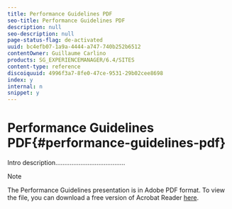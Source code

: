```yaml
---
title: Performance Guidelines PDF
seo-title: Performance Guidelines PDF
description: null
seo-description: null
page-status-flag: de-activated
uuid: bc4efb07-1a9a-4444-a747-740b252b6512
contentOwner: Guillaume Carlino
products: SG_EXPERIENCEMANAGER/6.4/SITES
content-type: reference
discoiquuid: 4996f3a7-8fe0-47ce-9531-29b02cee8698
index: y
internal: n
snippet: y
---
```


# Performance Guidelines PDF{#performance-guidelines-pdf}

Intro description.......................................

[](assets/aem_6_2_performanceguidelines.pdf)

>[!NOTE]
>
>The Performance Guidelines presentation is in Adobe PDF format. To view the file, you can download a free version of Acrobat Reader [here](https://get.adobe.com/reader/).

